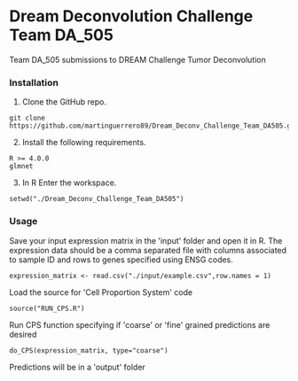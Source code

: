 # Dream Deconvolution Challenge Team DA_505
Team DA_505 submissions to DREAM Challenge Tumor Deconvolution

### Installation
1. Clone the GitHub repo.
```
git clone https://github.com/martinguerrero89/Dream_Deconv_Challenge_Team_DA505.git
```   
2. Install the following requirements.
```
R >= 4.0.0
glmnet
```
3. In R Enter the workspace.
```
setwd("./Dream_Deconv_Challenge_Team_DA505")
```
### Usage

Save your input expression matrix in the 'input' folder and open it in R.
The expression data should be a comma separated file with columns associated to sample ID and rows to genes specified using ENSG codes.

```
expression_matrix <- read.csv("./input/example.csv",row.names = 1)
```

Load the source for 'Cell Proportion System' code

```
source("RUN_CPS.R")
```

Run CPS function specifying if 'coarse' or 'fine' grained predictions are desired

```
do_CPS(expression_matrix, type="coarse")
```

Predictions will be in a 'output' folder

